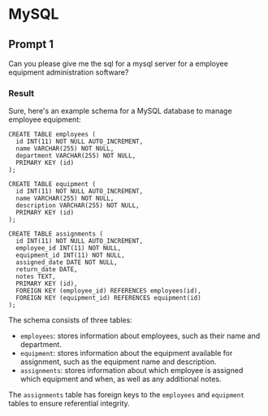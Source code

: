 # MySQL

## Prompt 1

Can you please give me the sql for a mysql server for a employee equipment administration software?

### Result

Sure, here's an example schema for a MySQL database to manage employee equipment:

```
CREATE TABLE employees (
  id INT(11) NOT NULL AUTO_INCREMENT,
  name VARCHAR(255) NOT NULL,
  department VARCHAR(255) NOT NULL,
  PRIMARY KEY (id)
);

CREATE TABLE equipment (
  id INT(11) NOT NULL AUTO_INCREMENT,
  name VARCHAR(255) NOT NULL,
  description VARCHAR(255) NOT NULL,
  PRIMARY KEY (id)
);

CREATE TABLE assignments (
  id INT(11) NOT NULL AUTO_INCREMENT,
  employee_id INT(11) NOT NULL,
  equipment_id INT(11) NOT NULL,
  assigned_date DATE NOT NULL,
  return_date DATE,
  notes TEXT,
  PRIMARY KEY (id),
  FOREIGN KEY (employee_id) REFERENCES employees(id),
  FOREIGN KEY (equipment_id) REFERENCES equipment(id)
);
```

The schema consists of three tables:

- `employees`: stores information about employees, such as their name and department.
- `equipment`: stores information about the equipment available for assignment, such as the equipment name and description.
- `assignments`: stores information about which employee is assigned which equipment and when, as well as any additional notes.

The `assignments` table has foreign keys to the `employees` and `equipment` tables to ensure referential integrity.

